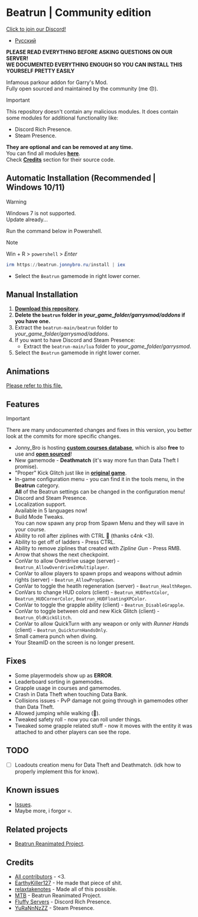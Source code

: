 # Beatrun | Community edition

[Click to join our Discord!](https://discord.gg/93Psubbgsg)

* [Русский](./README.ru.md)

**PLEASE READ EVERYTHING BEFORE ASKING QUESTIONS ON OUR SERVER!**\
**WE DOCUMENTED EVERYTHING ENOUGH SO YOU CAN INSTALL THIS YOURSELF PRETTY EASILY**

Infamous parkour addon for Garry's Mod.\
Fully open sourced and maintained by the community (me 😞).

> [!IMPORTANT]
> This repository doesn't contain any malicious modules. It does contain some modules for additional functionality like:
>
> * Discord Rich Presence.
> * Steam Presence.
>
> **They are optional and can be removed at any time.**\
> You can find all modules **[here](https://github.com/JonnyBro/beatrun/tree/main/lua/bin)**.\
> Check **[Credits](#credits)** section for their source code.

## Automatic Installation (Recommended | Windows 10/11)

> [!WARNING]
> Windows 7 is not supported.\
> Update already...

Run the command below in Powershell.
> [!NOTE]
> Win + R > `powershell` > *Enter*

```powershell
irm https://beatrun.jonnybro.ru/install | iex
```

* Select the `Beatrun` gamemode in right lower corner.

## Manual Installation

1. **[Download this repository](https://github.com/JonnyBro/beatrun/archive/refs/heads/master.zip)**.
2. **Delete the `beatrun` folder in *your_game_folder/garrysmod/addons* if you have one.**
3. Extract the `beatrun-main/beatrun` folder to *your_game_folder/garrysmod/addons*.
4. If you want to have Discord and Steam Presence:
   * Extract the `beatrun-main/lua` folder to *your_game_folder/garrysmod*.
5. Select the `Beatrun` gamemode in right lower corner.

## Animations

[Please refer to this file.](beatrun/README.md)

## Features

> [!IMPORTANT]
> There are many undocumented changes and fixes in this version, you better look at the commits for more specific changes.

* Jonny_Bro is hosting **[custom courses database](https://courses.jonnybro.ru)**, which is also **free** to use and **[open sourced](https://git.jonnybro.ru/jonny_bro/beatrun-courses-server-express)**!
* New gamemode - **Deathmatch** (it's way more fun than Data Theft I promise).
* "Proper" Kick Glitch just like in **[original game](https://www.youtube.com/watch?v=zK5y3NBUStc)**.
* In-game configuration menu - you can find it in the tools menu, in the **Beatrun** category.\
  **All** of the Beatrun settings can be changed in the configuration menu!
* Discord and Steam Presence.
* Localization support.\
  Available in 5 languages now!
* Build Mode Tweaks.\
You can now spawn any prop from Spawn Menu and they will save in your course.
* Ability to roll after ziplines with CTRL 🤯 (thanks c4nk <3).
* Ability to get off of ladders - Press CTRL.
* Ability to remove ziplines that created with *Zipline Gun* - Press RMB.
* Arrow that shows the next checkpoint.
* ConVar to allow Overdrive usage (server) - `Beatrun_AllowOverdriveInMultiplayer`.
* ConVar to allow players to spawn props and weapons without admin rights (server) - `Beatrun_AllowPropSpawn`.
* ConVar to toggle the heatlh regeneration (server) - `Beatrun_HealthRegen`.
* ConVars to change HUD colors (client) - `Beatrun_HUDTextColor`, `Beatrun_HUDCornerColor`, `Beatrun_HUDFloatingXPColor`.
* ConVar to toggle the grapple ability (client) - `Beatrun_DisableGrapple`.
* ConVar to toggle between old and new Kick Glitch (client) - `Beatrun_OldKickGlitch`.
* ConVar to allow QuickTurn with any weapon or only with *Runner Hands* (client) - `Beatrun_QuickturnHandsOnly`.
* Small camera punch when diving.
* Your SteamID on the screen is no longer present.

## Fixes

* Some playermodels show up as **ERROR**.
* Leaderboard sorting in gamemodes.
* Grapple usage in courses and gamemodes.
* Crash in Data Theft when touching Data Bank.
* Collisions issues - PvP damage not going through in gamemodes other than Data Theft.
* Allowed jumping while walking (🤷).
* Tweaked safety roll - now you can roll under things.
* Tweaked some grapple related stuff - now it moves with the entity it was attached to and other players can see the rope.

## TODO

* [ ] Loadouts creation menu for Data Theft and Deathmatch. (idk how to properly implement this for know).

## Known issues

* [Issues](https://github.com/JonnyBro/beatrun/issues).
* Maybe more, i forgor 💀.

## Related projects

* [Beatrun Reanimated Project](https://github.com/JonnyBro/beatrun-anims).

## Credits

* [All contributors](https://github.com/JonnyBro/beatrun/graphs/contributors) - <3.
* [EarthyKiller127](https://www.youtube.com/channel/UCiFqPwGo4x0J65xafIaECDQ) - He made that piece of shit.
* [relaxtakenotes](https://github.com/relaxtakenotes) - Made all of this possible.
* [MTB](https://www.youtube.com/@MTB396) - Beatrun Reanimated Project.
* [Fluffy Servers](https://github.com/fluffy-servers/gmod-discord-rpc) - Discord Rich Presence.
* [YuRaNnNzZZ](https://github.com/YuRaNnNzZZ/gmcl_steamrichpresencer) - Steam Presence.
